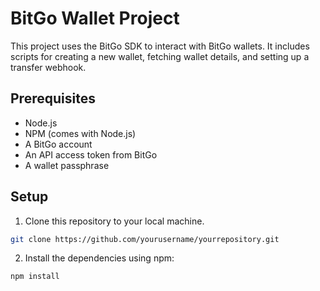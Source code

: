 # BitGo Wallet Project

This project uses the BitGo SDK to interact with BitGo wallets. It includes scripts for creating a new wallet, fetching wallet details, and setting up a transfer webhook.

## Prerequisites

- Node.js
- NPM (comes with Node.js)
- A BitGo account
- An API access token from BitGo
- A wallet passphrase

## Setup

1. Clone this repository to your local machine.

```bash
git clone https://github.com/yourusername/yourrepository.git
```
2. Install the dependencies using npm:

```bash
npm install
```
